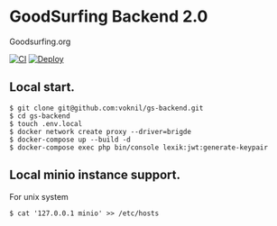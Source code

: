 # GoodSurfing Backend 2.0
Goodsurfing.org

[![CI](https://github.com/voknil/gs-backend/actions/workflows/ci.yml/badge.svg)](https://github.com/voknil/gs-backend/actions/workflows/ci.yml) [![Deploy](https://github.com/voknil/gs-backend/actions/workflows/deploy.yml/badge.svg)](https://github.com/voknil/gs-backend/actions/workflows/deploy.yml)

## Local start.

```shell
$ git clone git@github.com:voknil/gs-backend.git
$ cd gs-backend
$ touch .env.local
$ docker network create proxy --driver=brigde
$ docker-compose up --build -d
$ docker-compose exec php bin/console lexik:jwt:generate-keypair
```

## Local minio instance support.

For unix system
```shell
$ cat '127.0.0.1 minio' >> /etc/hosts
```
